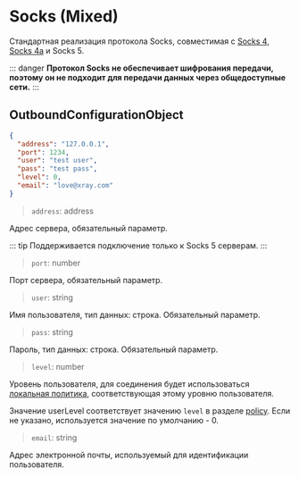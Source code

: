 # Socks (Mixed)

Стандартная реализация протокола Socks, совместимая с [Socks 4](http://ftp.icm.edu.pl/packages/socks/socks4/SOCKS4.protocol), [Socks 4a](https://ftp.icm.edu.pl/packages/socks/socks4/SOCKS4A.protocol) и Socks 5.

::: danger
**Протокол Socks не обеспечивает шифрования передачи, поэтому он не подходит для передачи данных через общедоступные сети.**
:::

## OutboundConfigurationObject

```json
{
  "address": "127.0.0.1",
  "port": 1234,
  "user": "test user",
  "pass": "test pass",
  "level": 0,
  "email": "love@xray.com"
}
```

> `address`: address

Адрес сервера, обязательный параметр.

::: tip
Поддерживается подключение только к Socks 5 серверам.
:::

> `port`: number

Порт сервера, обязательный параметр.

> `user`: string

Имя пользователя, тип данных: строка. Обязательный параметр.

> `pass`: string

Пароль, тип данных: строка. Обязательный параметр.

> `level`: number

Уровень пользователя, для соединения будет использоваться [локальная политика](../policy.md#levelpolicyobject), соответствующая этому уровню пользователя.

Значение userLevel соответствует значению `level` в разделе [policy](../policy.md#policyobject). Если не указано, используется значение по умолчанию - 0.

> `email`: string

Адрес электронной почты, используемый для идентификации пользователя.
